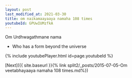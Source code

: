 ```yaml
---
layout: post
last_modified_at: 2021-03-30
title: om naikamaayaaya namaha 108 times
youtubeId: GPUwIUMzfkA
---
```

 
 
Om Urdhwagathmane nama 
 
 -  Who has a form beyond the universe 
 
  
 
  
 
 
 
 
 
 


{% include youtubePlayer.html id=page.youtubeId %}
 
[Next]({{ site.baseurl }}{% link  split2/_posts/2015-07-05-Om veetabhayaaya namaha 108 times.md%})
 
